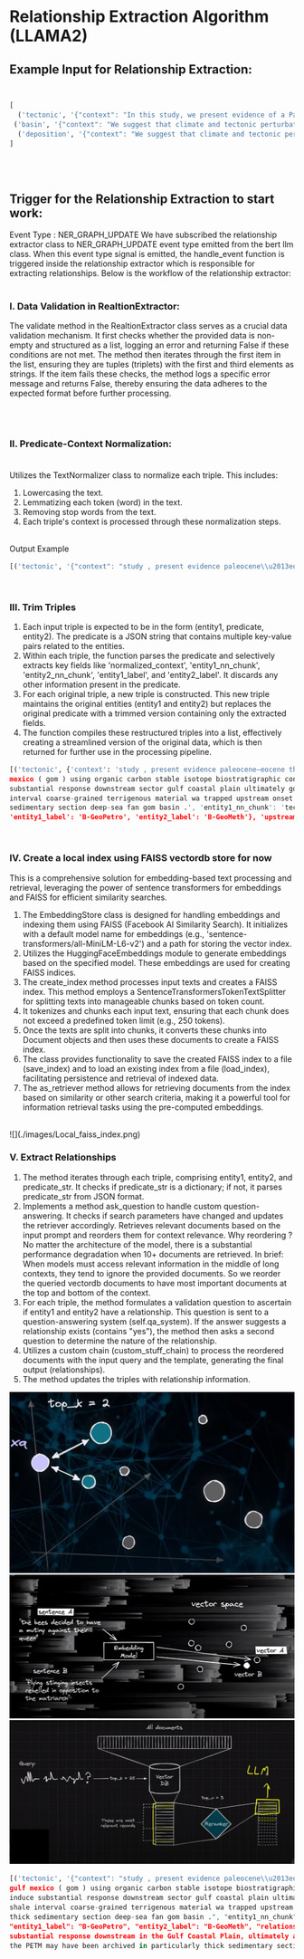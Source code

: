 # Relationship Extraction Algorithm (LLAMA2)<br />

## Example Input for Relationship Extraction:<br /><br />

```python
[
  ('tectonic', '{"context": "In this study, we present evidence of a Paleocene\\u2013Eocene Thermal Maximum (PETM) record within a 543-m-thick (1780 ft) deep-marine section in the Gulf of Mexico (GoM) using organic carbon stable isotopes and biostratigraphic constraints. We suggest that climate and tectonic perturbations in the upstream North American catchments can induce a substantial response in the downstream sectors of the Gulf Coastal Plain and ultimately in the GoM. This relationship is illustrated in the deep-water basin by (1) a high accom- modation and deposition of a shale interval when coarse-grained terrigenous material was trapped upstream at the onset of the PETM, and (2) a considerable increase in sedi- ment supply during the PETM, which is archived as a particularly thick sedimentary section in the deep-sea fans of the GoM basin.", "entity1_score": 1.0, "entity2_score": 1.0, "entity1_label": "B-GeoPetro", "entity2_label": "B-GeoMeth", "entity1_nn_chunk": "tectonic perturbations", "entity2_nn_chunk": "the upstream North American catchments", "file_path": "dummy_1_file.txt", "entity1_attnscore": 0.25, "entity2_attnscore": 0.11, "pair_attnscore": 0.15, "entity1_embedding": [3.9851672649383545, 5.444354057312012, 12.452054023742676, 0.40023085474967957, 5.477858543395996, -3.328960418701172, 7.499555587768555, -0.6432888507843018, 0.176153764128685, 4.574844837188721], "entity2_embedding": [3.910417318344116, 4.3172736167907715, 10.927567481994629, -0.4440983533859253, 5.645864009857178, -3.3608360290527344, 6.031068325042725, -0.13075894117355347, 1.19158935546875, 4.028927803039551], "sentence_embedding": [10.228797912597656, 0.9078602194786072, 3.8210675716400146, 2.9826271533966064, -1.7877899408340454, 9.019113540649414, 7.322807788848877, 0.4493107795715332, 5.830756187438965, 5.221020698547363]}', 'upstream'),
 ('basin', '{"context": "We suggest that climate and tectonic perturbations in the upstream North American catchments can induce a substantial response in the downstream sectors of the Gulf Coastal Plain and ultimately in the GoM. This relationship is illustrated in the deep-water basin by (1) a high accom- modation and deposition of a shale interval when coarse-grained terrigenous material was trapped upstream at the onset of the PETM, and (2) a considerable increase in sedi- ment supply during the PETM, which is archived as a particularly thick sedimentary section in the deep-sea fans of the GoM basin.", "entity1_score": 1.0, "entity2_score": 1.0, "entity1_label": "B-GeoPetro", "entity2_label": "B-GeoMeth", "entity1_nn_chunk": "the GoM basin", "entity2_nn_chunk": "upstream", "file_path": "dummy_1_file.txt", "entity1_attnscore": 0.26, "entity2_attnscore": 0.09, "pair_attnscore": 0.13, "entity1_embedding": [3.031496524810791, 5.5543012619018555, 12.802851676940918, -0.40406331419944763, 5.433542251586914, -4.073908805847168, 7.429781436920166, -0.35669469833374023, 1.03021240234375, 5.3818559646606445], "entity2_embedding": [3.7557637691497803, 4.355807781219482, 10.816529273986816, -0.5670130848884583, 5.616918087005615, -3.3334271907806396, 5.912326335906982, -0.06841135025024414, 1.1116150617599487, 4.205568790435791], "sentence_embedding": [9.40550708770752, 1.8712570667266846, 4.63387393951416, 3.8367974758148193, -1.094395637512207, 8.434747695922852, 6.475388050079346, 1.6503015756607056, 5.695371150970459, 5.418364524841309]}', 'upstream'), 
  ('deposition', '{"context": "We suggest that climate and tectonic perturbations in the upstream North American catchments can induce a substantial response in the downstream sectors of the Gulf Coastal Plain and ultimately in the GoM. This relationship is illustrated in the deep-water basin by (1) a high accom- modation and deposition of a shale interval when coarse-grained terrigenous material was trapped upstream at the onset of the PETM, and (2) a considerable increase in sedi- ment supply during the PETM, which is archived as a particularly thick sedimentary section in the deep-sea fans of the GoM basin.", "entity1_score": 1.0, "entity2_score": 1.0, "entity1_label": "B-GeoPetro", "entity2_label": "B-GeoMeth", "entity1_nn_chunk": "deposition", "entity2_nn_chunk": "upstream", "file_path": "dummy_1_file.txt", "entity1_attnscore": 0.26, "entity2_attnscore": 0.09, "pair_attnscore": 0.13, "entity1_embedding": [3.6060078144073486, 6.190525531768799, 12.511820793151855, 0.2952989339828491, 5.2114458084106445, -3.542228937149048, 7.520601272583008, -0.6833171844482422, 0.31914183497428894, 4.374380588531494], "entity2_embedding": [3.9278876781463623, 4.369570255279541, 10.83134651184082, -0.3810097873210907, 5.6381611824035645, -3.3257150650024414, 6.1031060218811035, -0.1740904599428177, 0.879339873790741, 3.5072436332702637], "sentence_embedding": [9.471346855163574, 1.8663707971572876, 4.568644046783447, 3.7678043842315674, -0.9877296090126038, 8.311663627624512, 6.345090389251709, 1.6819571256637573, 5.708926677703857, 5.485371112823486]}', 'upstream')
]
``` 
<br><br />

## Trigger for the Relationship Extraction to start work:

Event Type : NER_GRAPH_UPDATE
We have subscribed the relationship extractor class to NER_GRAPH_UPDATE event type emitted from the bert llm class.  When this event type signal is emitted, the handle_event function is triggered inside the relationship extractor which is responsible for extracting relationships. Below is the workflow of the relationship extractor:
<br /><br />

### I. Data Validation in RealtionExtractor:<br />

The validate method in the RealtionExtractor class serves as a crucial data validation mechanism. It first checks whether the provided data is non-empty 
and structured as a list, logging an error and returning False if these conditions are not met. The method then iterates through the first item in the list,
ensuring they are tuples (triplets) with the first and third elements as strings. If the item fails these checks, the method logs a specific error 
message and returns False, thereby ensuring the data adheres to the expected format before further processing.

<br /><br />

### II. Predicate-Context Normalization:<br /><br />

Utilizes the TextNormalizer class to normalize each triple. This includes:
1. Lowercasing the text.<br />
2. Lemmatizing each token (word) in the text.<br />
3. Removing stop words from the text.<br />
4. Each triple's context is processed through these normalization steps.<br />

<br />
Output Example
<br />

```python
[('tectonic', '{"context": "study , present evidence paleocene\\u2013eocene thermal maximum ( petm ) record within 543-m-thick ( 1780 ft ) deep-marine section gulf mexico ( gom ) using organic carbon stable isotope biostratigraphic constraint . suggest climate tectonic perturbation upstream north american catchment induce substantial response downstream sector gulf coastal plain ultimately gom . relationship illustrated deep-water basin ( 1 ) high accom- modation deposition shale interval coarse-grained terrigenous material wa trapped upstream onset petm , ( 2 ) considerable increase sedi- ment supply petm , archived particularly thick sedimentary section deep-sea fan gom basin .", "entity1_score": 1.0, "entity2_score": 1.0, "entity1_label": "B-GeoPetro", "entity2_label": "B-GeoMeth", "entity1_nn_chunk": "tectonic perturbations", "entity2_nn_chunk": "the upstream North American catchments", "file_path": "dummy_1_file.txt", "entity1_attnscore": 0.25, "entity2_attnscore": 0.11, "pair_attnscore": 0.15, "entity1_embedding": [4.785828113555908, 4.2147417068481445, 4.608402729034424, 7.86382532119751, -3.119875907897949, 6.4056620597839355, 4.736032962799072, 0.40054139494895935, -1.7422124147415161, 9.150322914123535], "entity2_embedding": [4.749422073364258, 3.777057647705078, 6.303576946258545, 8.151358604431152, -2.55820369720459, 5.3259968757629395, 6.484385967254639, 0.4279687702655792, -0.9084129333496094, 7.9470624923706055], "sentence_embedding": [-0.4015790522098541, 3.746861696243286, 6.176400661468506, 5.342568397521973, -0.9461199641227722, -6.17316198348999, -4.8703389167785645, 13.388699531555176, 8.222224235534668, 14.191060066223145]}', 'upstream')]
```

<br />

### III. Trim Triples<br />
1. Each input triple is expected to be in the form (entity1, predicate, entity2). The predicate is a JSON string that contains multiple key-value pairs related to the entities.<br />
2. Within each triple, the function parses the predicate and selectively extracts key fields like 'normalized_context', 'entity1_nn_chunk', 'entity2_nn_chunk', 'entity1_label', and 'entity2_label'. It discards any other information present in the predicate.<br />
3. For each original triple, a new triple is constructed. This new triple maintains the original entities (entity1 and entity2) but replaces the original predicate with a trimmed version containing only the extracted fields.<br />
4. The function compiles these restructured triples into a list, effectively creating a streamlined version of the original data, which is then returned for further use in the processing pipeline.<br />

```python
[('tectonic', {'context': 'study , present evidence paleocene–eocene thermal maximum ( petm ) record within 543-m-thick ( 1780 ft ) deep-marine section gulf 
mexico ( gom ) using organic carbon stable isotope biostratigraphic constraint . suggest climate tectonic perturbation upstream north american catchment induce 
substantial response downstream sector gulf coastal plain ultimately gom . relationship illustrated deep-water basin ( 1 ) high accom- modation deposition shale 
interval coarse-grained terrigenous material wa trapped upstream onset petm , ( 2 ) considerable increase sedi- ment supply petm , archived particularly thick 
sedimentary section deep-sea fan gom basin .', 'entity1_nn_chunk': 'tectonic perturbations', 'entity2_nn_chunk': 'the upstream North American catchments', 
'entity1_label': 'B-GeoPetro', 'entity2_label': 'B-GeoMeth'}, 'upstream')]
```

<br />

### IV. Create a local index using FAISS vectordb store for now<br />

This is a comprehensive solution for embedding-based text processing and retrieval, leveraging the power of sentence transformers for embeddings and FAISS for efficient similarity searches.

1. The EmbeddingStore class is designed for handling embeddings and indexing them using FAISS (Facebook AI Similarity Search). It initializes with a default model name for embeddings (e.g., 'sentence-transformers/all-MiniLM-L6-v2') and a path for storing the vector index.<br />
2. Utilizes the HuggingFaceEmbeddings module to generate embeddings based on the specified model. These embeddings are used for creating FAISS indices.<br />
3. The create_index method processes input texts and creates a FAISS index. This method employs a SentenceTransformersTokenTextSplitter for splitting texts into manageable chunks based on token count.<br />
4. It tokenizes and chunks each input text, ensuring that each chunk does not exceed a predefined token limit (e.g., 250 tokens).<br />
5. Once the texts are split into chunks, it converts these chunks into Document objects and then uses these documents to create a FAISS index.<br />
6. The class provides functionality to save the created FAISS index to a file (save_index) and to load an existing index from a file (load_index), facilitating persistence and retrieval of indexed data.<br />
7. The as_retriever method allows for retrieving documents from the index based on similarity or other search criteria, making it a powerful tool for information retrieval tasks using the pre-computed embeddings.<br />
<br />
![](./images/Local_faiss_index.png)



### V. Extract Relationships<br />


1. The method iterates through each triple, comprising entity1, entity2, and predicate_str. It checks if predicate_str is a dictionary; if not, it parses predicate_str from JSON format.<br />
2. Implements a method ask_question to handle custom question-answering. It checks if search parameters have changed and updates the retriever accordingly.
Retrieves relevant documents based on the input prompt and reorders them for context relevance.
Why reordering ? No matter the architecture of the model, there is a substantial performance degradation when 10+ documents are retrieved. In brief: When models must access relevant information in the middle of long contexts, they tend to ignore the provided documents. So we reorder the queried vectordb documents to have most important documents at the top and bottom of the context.  
3. For each triple, the method formulates a validation question to ascertain if entity1 and entity2 have a relationship. This question is sent to a question-answering system (self.qa_system). If the answer suggests a relationship exists (contains "yes"), the method then asks a second question to determine the nature of the relationship.
4. Utilizes a custom chain (custom_stuff_chain) to process the reordered documents with the input query and the template, generating the final output (relationships).
5. The method updates the triples with relationship information.

![](./images/Retrieval.png)
![](./images/Vector_Embedding.png)
![](./images/RAG_Reranker.png)


```python
[('tectonic', '{"context": "study , present evidence paleocene\\u2013eocene thermal maximum ( petm ) record within 543-m-thick ( 1780 ft ) deep-marine section 
gulf mexico ( gom ) using organic carbon stable isotope biostratigraphic constraint . suggest climate tectonic perturbation upstream north american catchment 
induce substantial response downstream sector gulf coastal plain ultimately gom . relationship illustrated deep-water basin ( 1 ) high accom- modation deposition 
shale interval coarse-grained terrigenous material wa trapped upstream onset petm , ( 2 ) considerable increase sedi- ment supply petm , archived particularly 
thick sedimentary section deep-sea fan gom basin .", "entity1_nn_chunk": "tectonic perturbations", "entity2_nn_chunk": "the upstream North American catchments", 
"entity1_label": "B-GeoPetro", "entity2_label": "B-GeoMeth", "relationship": "1. Tectonic perturbation upstream North American catchment may have induced a 
substantial response downstream in the Gulf Coastal Plain, ultimately affecting the GOM deep-water basin.\\n            2. The increase in sediment supply during 
the PETM may have been archived in particularly thick sedimentary sections of the deep-sea fan in the GOM basin."}', 'upstream'),]
```